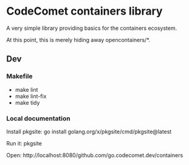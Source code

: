 # CodeComet containers library

A very simple library providing basics for the containers ecosystem.

At this point, this is merely hiding away opencontainers/*.

## Dev

### Makefile

* make lint
* make lint-fix
* make tidy

### Local documentation

Install pkgsite: go install golang.org/x/pkgsite/cmd/pkgsite@latest

Run it: pkgsite

Open: http://localhost:8080/github.com/go.codecomet.dev/containers

